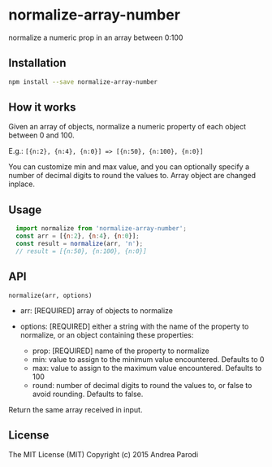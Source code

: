# normalize-array-number

normalize a numeric prop in an array between 0:100

## Installation

```bash
npm install --save normalize-array-number
```

## How it works

Given an array of objects, normalize a numeric property
of each object between 0 and 100.

E.g.: `[{n:2}, {n:4}, {n:0}] => [{n:50}, {n:100}, {n:0}]`

You can customize min and max value, and you can optionally
specify a number of decimal digits to round the values to.
Array object are changed inplace.




## Usage

```javascript
  import normalize from 'normalize-array-number';
  const arr = [{n:2}, {n:4}, {n:0}];
  const result = normalize(arr, 'n');
  // result = [{n:50}, {n:100}, {n:0}]
```

## API

`normalize(arr, options)`

* arr: [REQUIRED] array of objects to normalize
* options: [REQUIRED] either a string with the name of the property to normalize, or
  an object containing these properties:

  * prop: [REQUIRED] name of the property to normalize
  * min: value to assign to the minimum value encountered. Defaults to 0
  * max: value to assign to the maximum value encountered. Defaults to 100
  * round: number of decimal digits to round the values to, or false to avoid rounding. Defaults to false.

Return the same array received in input.

## License

The MIT License (MIT)
Copyright (c) 2015 Andrea Parodi



